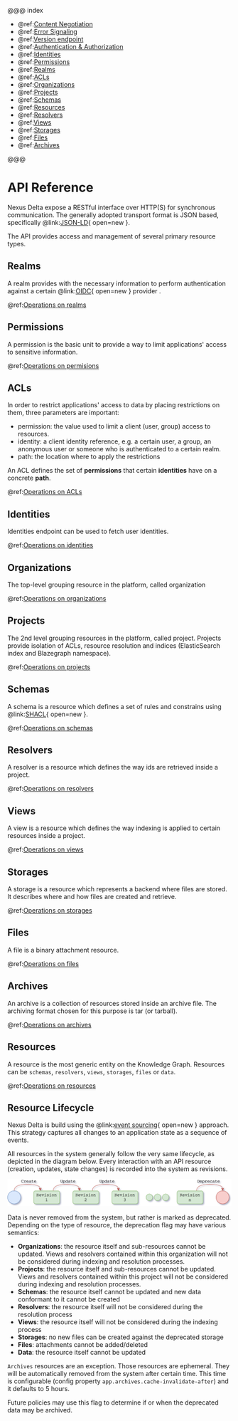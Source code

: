 @@@ index

* @ref:[Content Negotiation](content-negotiation.md)
* @ref:[Error Signaling](error-signaling.md)
* @ref:[Version endpoint](version.md)
* @ref:[Authentication & Authorization](authentication.md)
* @ref:[Identities](identities.md)
* @ref:[Permissions](permissions-api.md)
* @ref:[Realms](realms-api.md)
* @ref:[ACLs](acls-api.md)
* @ref:[Organizations](orgs-api.md)
* @ref:[Projects](projects-api.md)
* @ref:[Schemas](schemas-api.md)
* @ref:[Resources](resources-api.md)
* @ref:[Resolvers](resolvers-api.md)
* @ref:[Views](views/index.md)
* @ref:[Storages](storages-api.md)
* @ref:[Files](files-api.md)
* @ref:[Archives](archives-api.md)

@@@

# API Reference

Nexus Delta expose a RESTful interface over HTTP(S) for synchronous communication. The generally adopted transport 
format is JSON based, specifically @link:[JSON-LD](https://json-ld.org/){ open=new }.

The API provides access and management of several primary resource types.


## Realms 
A realm provides with the necessary information to perform authentication against a certain 
@link:[OIDC](https://en.wikipedia.org/wiki/OpenID_Connect){ open=new } provider .  

@ref:[Operations on realms](realms-api.md)

## Permissions 
A permission is the basic unit to provide a way to limit applications' access to sensitive information.  

@ref:[Operations on permisions](permissions-api.md)

## ACLs

In order to restrict applications' access to data by placing restrictions on them, three parameters are important:

- permission: the value used to limit a client (user, group) access to resources.
- identity: a client identity reference, e.g. a certain user, a group, an anonymous user or someone who is 
  authenticated to a certain realm.
- path: the location where to apply the restrictions

An ACL defines the set of **permissions** that certain **identities** have on a concrete **path**.

@ref:[Operations on ACLs](acls-api.md)

## Identities
Identities endpoint can be used to fetch user identities.

@ref:[Operations on identities](identities.md)


## Organizations 

The top-level grouping resource in the platform, called organization

@ref:[Operations on organizations](orgs-api.md)

## Projects

The 2nd level grouping resources in the platform, called project. Projects provide isolation of ACLs, resource 
resolution and indices (ElasticSearch index and Blazegraph namespace).

@ref:[Operations on projects](projects-api.md)

## Schemas

A schema is a resource which defines a set of rules and constrains using @link:[SHACL](https://www.w3.org/TR/shacl/){ open=new }. 

@ref:[Operations on schemas](schemas-api.md)

## Resolvers

A resolver is a resource which defines the way ids are retrieved inside a project.

@ref:[Operations on resolvers](resolvers-api.md)

## Views

A view is a resource which defines the way indexing is applied to certain resources inside a project.

@ref:[Operations on views](views/index.md)

## Storages

A storage is a resource which represents a backend where files are stored. It describes where and how files are created and retrieve.

@ref:[Operations on storages](storages-api.md)

## Files

A file is a binary attachment resource.

@ref:[Operations on files](files-api.md)

## Archives

An archive is a collection of resources stored inside an archive file. The archiving format chosen for this purpose is tar (or tarball).

@ref:[Operations on archives](archives-api.md)

## Resources

A resource is the most generic entity on the Knowledge Graph. Resources can be `schemas`, `resolvers`, `views`,
`storages`, `files` or `data`.

@ref:[Operations on resources](resources-api.md)

## Resource Lifecycle

Nexus Delta is build using the @link:[event sourcing](https://martinfowler.com/eaaDev/EventSourcing.html){ open=new } 
approach. This strategy captures all changes to an application state as a sequence of events.

All resources in the system generally follow the very same lifecycle, as depicted in the diagram below. Every 
interaction with an API resource (creation, updates, state changes) is recorded into the system as revisions.

![Resource Lifecycle](assets/resources/lifecycle.png "Resource Lifecycle")

Data is never removed from the system, but rather is marked as deprecated. Depending on the type of resource, the 
deprecation flag may have various semantics:

- **Organizations**: the resource itself and sub-resources cannot be updated. Views and resolvers contained within 
  this organization will not be considered during indexing and resolution processes.
- **Projects**: the resource itself and sub-resources cannot be updated. Views and resolvers contained within this 
  project will not be considered during indexing and resolution processes.
- **Schemas**: the resource itself cannot be updated and new data conformant to it cannot be created
- **Resolvers**: the resource itself will not be considered during the resolution process
- **Views**: the resource itself will not be considered during the indexing process
- **Storages**: no new files can be created against the deprecated storage
- **Files**: attachments cannot be added/deleted
- **Data**: the resource itself cannot be updated

`Archives` resources are an exception. Those resources are ephemeral. They will be automatically removed from the 
system after certain time. This time is configurable (config property `app.archives.cache-invalidate-after`) and it 
defaults to 5 hours.

Future policies may use this flag to determine if or when the deprecated data may be archived.

[SHACL]: https://www.w3.org/TR/shacl/
